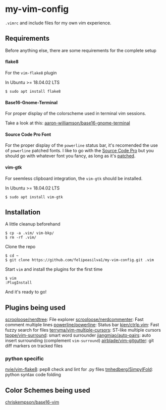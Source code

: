 # my-vim-config

`.vimrc` and include files for my own vim experience.

## Requirements

Before anything else, there are some requirements for the complete setup

#### flake8

For the `vim-flake8` plugin

In Ubuntu >= 18.04.02 LTS

	$ sudo apt install flake8

#### Base16-Gnome-Terminal

For proper display of the colorscheme used in terminal vim sessions.

Take a look at this: [aaron-williamson/base16-gnome-terminal](https://github.com/aaron-williamson/base16-gnome-terminal)

#### Source Code Pro Font

For the proper display of the `powerline` status bar, it's recomended the use of `powerline` patched fonts. I like to go with the [Source Code Pro](https://fonts.google.com/specimen/Source+Code+Pro?selection.family=Source+Code+Pro) but you should go with whatever font you fancy, as long as it's [patched](https://github.com/powerline/fonts).

#### vim-gtk

For seemless clipboard integration, the `vim-gtk` should be installed.

In Ubuntu >= 18.04.02 LTS

	$ sudo apt install vim-gtk

## Installation

A little cleanup beforehand

	$ cp -a .vim/ vim-bkp/
	$ rm -rf .vim/

Clone the repo

	$ cd ~
	$ git clone https://github.com/felipeasilva1/my-vim-config.git .vim

Start `vim` and install the plugins for the first time

	$ vim
	:PlugInstall

And it's ready to go!

## Plugins being used

[scrooloose/nerdtree](https://github.com/scrooloose/nerdtree): File explorer
[scrooloose/nerdcommenter](https://github.com/scrooloose/nerdcommenter): Fast comment multiple lines
[powerline/powerline](https://github.com/powerline/powerline): Status bar
[kien/ctrlp.vim](https://github.com/kien/ctrlp.vim): Fast fuzzy search for files
[terryma/vim-multiple-cursors](https://github.com/terryma/vim-multiple-cursors): ST-like multiple cursors
[tpope/vim-surround](https://github.com/tpope/vim-surround): smart word surrounder
[jiangmiao/auto-pairs](https://github.com/jiangmiao/auto-pairs): auto insert surrounding (complement `vim-surround`)
[airblade/vim-gitgutter](https://github.com/airblade/vim-gitgutter): git diff markers on tracked files

### python specific

[nvie/vim-flake8](https://github.com/nvie/vim-flake8): pep8 check and lint for .py files
[tmhedberg/SimpylFold](https://github.com/tmhedberg/SimpylFold): python syntax code folding

## Color Schemes being used

[chriskempson/base16-vim](https://github.com/chriskempson/base16-vim)
